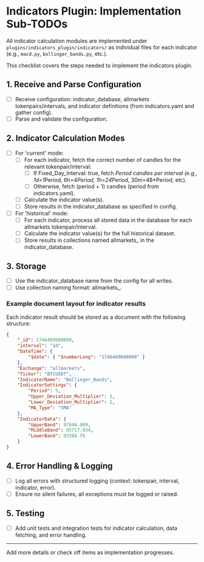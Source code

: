 # Indicators Plugin: Implementation Sub-TODOs

All indicator calculation modules are implemented under `plugins/indicators_plugin/indicators/` as individual files for each indicator (e.g., `macd.py`, `bollinger_bands.py`, etc.).

This checklist covers the steps needed to implement the indicators plugin.

## 1. Receive and Parse Configuration
- [ ] Receive configuration: indicator_database, allmarkets tokenpairs/intervals, and indicator definitions (from indicators.yaml and gather config).
- [ ] Parse and validate the configuration.

## 2. Indicator Calculation Modes
- [ ] For 'current' mode:
    - [ ] For each indicator, fetch the correct number of candles for the relevant tokenpair/interval:
        - [ ] If Fixed_Day_Interval: true, fetch <multiplier>*Period candles per interval (e.g., 1d=1*Period, 6h=4*Period, 1h=24*Period, 30m=48*Period, etc).
        - [ ] Otherwise, fetch (period + 1) candles (period from indicators.yaml).
    - [ ] Calculate the indicator value(s).
    - [ ] Store results in the indicator_database as specified in config.
- [ ] For 'historical' mode:
    - [ ] For each indicator, process all stored data in the database for each allmarkets tokenpair/interval.
    - [ ] Calculate the indicator value(s) for the full historical dataset.
    - [ ] Store results in collections named allmarkets_<tokenpair>_<interval>_<indicator> in the indicator_database.

## 3. Storage
- [ ] Use the indicator_database name from the config for all writes.
- [ ] Use collection naming format: allmarkets_<tokenpair>_<interval>_<indicator>.

### Example document layout for indicator results
Each indicator result should be stored as a document with the following structure:

```json
{
    "_id": 1746489600000,
    "interval": "1d",
    "DateTime": {
        "$date": { "$numberLong": "1746489600000" }
    },
    "Exchange": "allmarkets",
    "Ticker": "BTCUSDT",
    "IndicatorName": "Bollinger_Bands",
    "IndicatorSettings": {
        "Period": 5,
        "Upper_Deviation_Multiplier": 2,
        "Lower_Deviation_Multiplier": 2,
        "MA_Type": "SMA"
    },
    "IndicatorData": {
        "UpperBand": 97846.909,
        "MiddleBand": 95717.834,
        "LowerBand": 93588.76
    }
}
```

## 4. Error Handling & Logging
- [ ] Log all errors with structured logging (context: tokenpair, interval, indicator, error).
- [ ] Ensure no silent failures; all exceptions must be logged or raised.

## 5. Testing
- [ ] Add unit tests and integration tests for indicator calculation, data fetching, and error handling.

---

Add more details or check off items as implementation progresses.
